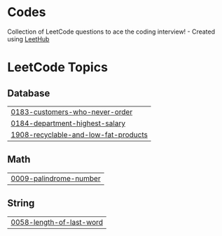 # Codes
Collection of LeetCode questions to ace the coding interview! - Created using [LeetHub](https://github.com/QasimWani/LeetHub)

<!---LeetCode Topics Start-->
# LeetCode Topics
## Database
|  |
| ------- |
| [0183-customers-who-never-order](https://github.com/baishali1/Codes/tree/master/0183-customers-who-never-order) |
| [0184-department-highest-salary](https://github.com/baishali1/Codes/tree/master/0184-department-highest-salary) |
| [1908-recyclable-and-low-fat-products](https://github.com/baishali1/Codes/tree/master/1908-recyclable-and-low-fat-products) |
## Math
|  |
| ------- |
| [0009-palindrome-number](https://github.com/baishali1/Codes/tree/master/0009-palindrome-number) |
## String
|  |
| ------- |
| [0058-length-of-last-word](https://github.com/baishali1/Codes/tree/master/0058-length-of-last-word) |
<!---LeetCode Topics End-->